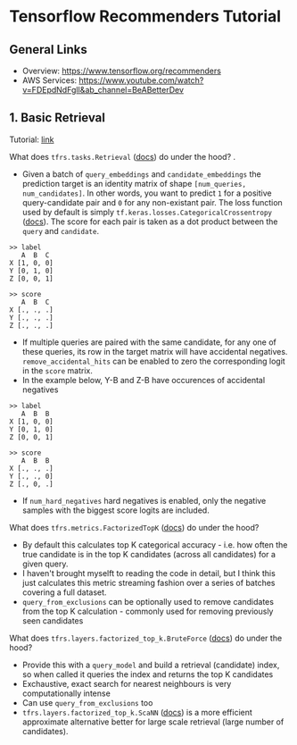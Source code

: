 # Tensorflow Recommenders Tutorial

## General Links
* Overview: https://www.tensorflow.org/recommenders
* AWS Services: https://www.youtube.com/watch?v=FDEpdNdFglI&ab_channel=BeABetterDev


## 1. Basic Retrieval

Tutorial: [link](https://www.tensorflow.org/recommenders/examples/basic_retrieval)

What does `tfrs.tasks.Retrieval` ([docs](https://www.tensorflow.org/recommenders/api_docs/python/tfrs/tasks/Retrieval)) do under the hood? .
* Given a batch of `query_embeddings` and `candidate_embeddings` the prediction target is an identity matrix of shape `[num_queries, num_candidates]`. In other words, you want to predict `1` for a positive query-candidate pair and `0` for any non-existant pair. The loss function used by default is simply `tf.keras.losses.CategoricalCrossentropy` ([docs](https://www.tensorflow.org/api_docs/python/tf/keras/losses/CategoricalCrossentropy)). The score for each pair is taken as a dot product between the `query` and `candidate`. 

```
>> label
   A  B  C
X [1, 0, 0]
Y [0, 1, 0]
Z [0, 0, 1]

>> score
   A  B  C
X [., ., .]
Y [., ., .]
Z [., ., .]
```

* If multiple queries are paired with the same candidate, for any one of these queries, its row in the target matrix will have accidental negatives. `remove_accidental_hits` can be enabled to zero the corresponding logit in the `score` matrix.
* In the example below, Y-B and Z-B have occurences of accidental negatives
```
>> label
   A  B  B
X [1, 0, 0]
Y [0, 1, 0]
Z [0, 0, 1]

>> score
   A  B  B
X [., ., .]
Y [., ., 0]
Z [., 0, .]
```
* If `num_hard_negatives` hard negatives is enabled, only the negative samples with the biggest score logits are included.

What does `tfrs.metrics.FactorizedTopK` ([docs](https://www.tensorflow.org/recommenders/api_docs/python/tfrs/metrics/FactorizedTopK)) do under the hood?
* By default this calculates top K categorical accuracy - i.e. how often the true candidate is in the top K candidates (across all candidates) for a given query.
* I haven't brought myselft to reading the code in detail, but I think this just calculates this metric streaming fashion over a series of batches covering a full dataset.
* `query_from_exclusions` can be optionally used to remove candidates from the top K calculation - commonly used for removing previously seen candidates


What does `tfrs.layers.factorized_top_k.BruteForce` ([docs](https://www.tensorflow.org/recommenders/api_docs/python/tfrs/layers/factorized_top_k/BruteForce)) do under the hood?
* Provide this with a `query_model` and build a retrieval (candidate) index, so when called it queries the index and returns the top K candidates
* Exchaustive, exact search for nearest neighbours is very computationally intense
* Can use `query_from_exclusions` too
* `tfrs.layers.factorized_top_k.ScaNN` ([docs](https://www.tensorflow.org/recommenders/api_docs/python/tfrs/layers/factorized_top_k/ScaNN)) is a more efficient approximate alternative better for large scale retrieval (large number of candidates).
